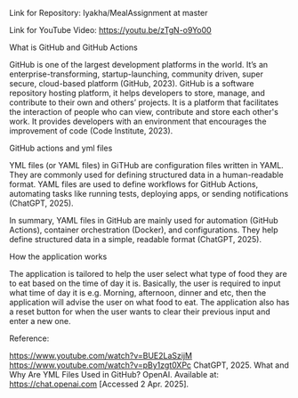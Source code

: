 Link for Repository: Iyakha/MealAssignment at master

Link for YouTube Video: https://youtu.be/zTgN-o9Yo00

What is GitHub and GitHub Actions

GitHub is one of the largest development platforms in the world. It’s an enterprise-transforming, startup-launching, community driven, super secure, cloud-based platform (GitHub, 2023). GitHub is a software repository hosting platform, it helps developers to store, manage, and contribute to their own and others’ projects. It is a platform that facilitates the interaction of people who can view, contribute and store each other's work. It provides developers with an environment that encourages the improvement of code (Code Institute, 2023).

GitHub actions and yml files

YML files (or YAML files) in GiTHub are configuration files written in YAML. They are commonly used for defining structured data in a human-readable format. YAML files are used to define workflows for GitHub Actions, automating tasks like running tests, deploying apps, or sending notifications (ChatGPT, 2025).

In summary, YAML files in GitHub are mainly used for automation (GitHub Actions), container orchestration (Docker), and configurations. They help define structured data in a simple, readable format (ChatGPT, 2025).

How the application works

The application is tailored to help the user select what type of food they are to eat based on the time of day it is. Basically, the user is required to input what time of day it is e.g. Morning, afternoon, dinner and etc, then the application will advise the user on what food to eat. The application also has a reset button for when the user wants to clear their previous input and enter a new one.

Reference:

https://www.youtube.com/watch?v=BUE2LaSzijM https://www.youtube.com/watch?v=pBy1zgt0XPc ChatGPT, 2025. What and Why Are YML Files Used in GitHub? OpenAI. Available at: https://chat.openai.com [Accessed 2 Apr. 2025].

